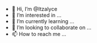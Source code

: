- 👋 Hi, I’m @Itzalyce
- 👀 I’m interested in ...
- 🌱 I’m currently learning ...
- 💞️ I’m looking to collaborate on ...
- 📫 How to reach me ...

<!---
Itzalyce/Itzalyce is a ✨ special ✨ repository because its `README.md` (this file) appears on your GitHub profile.
You can click the Preview link to take a look at your changes.
--->
